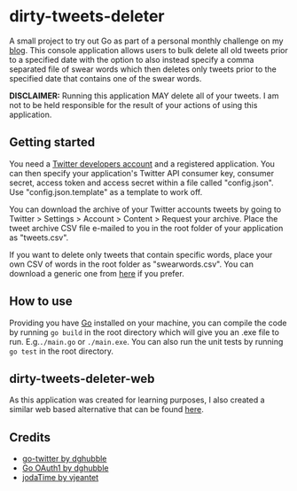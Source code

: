 # dirty-tweets-deleter
A small project to try out Go as part of a personal monthly challenge on my [blog](http://www.karam.io/2018/November-2018-Best-thing-since-bread/). This console application allows users to bulk delete all old tweets prior to a specified date with the option to also instead specify a comma separated file of swear words which then deletes only tweets prior to the specified date that contains one of the swear words.

**DISCLAIMER:** Running this application MAY delete all of your tweets. I am not to be held responsible for the result of your actions of using this application.

## Getting started
You need a [Twitter developers account](https://apps.twitter.com/) and a registered application. You can then specify your application's Twitter API consumer key, consumer secret, access token and access secret within a file called "config.json". Use "config.json.template" as a template to work off.

You can download the archive of your Twitter accounts tweets by going to Twitter > Settings > Account > Content > Request your archive. Place the tweet archive CSV file e-mailed to you in the root folder of your application as "tweets.csv".

If you want to delete only tweets that contain specific words, place your own CSV of words in the root folder as "swearwords.csv". You can download a generic one from [here](http://www.bannedwordlist.com/) if you prefer.

## How to use
Providing you have [Go](https://golang.org/) installed on your machine, you can compile the code by running `go build` in the root directory which will give you an .exe file to run. E.g.`./main.go` or `./main.exe`. You can also run the unit tests by running `go test` in the root directory.

## dirty-tweets-deleter-web
As this application was created for learning purposes, I also created a similar web based alternative that can be found [here](https://github.com/karam94/dirty-tweets-deleter-web).

## Credits
- [go-twitter by dghubble](github.com/dghubble/go-twitter)
- [Go OAuth1 by dghubble](https://github.com/dghubble/oauth1)
- [jodaTime by vjeantet](github.com/vjeantet/jodaTime)
